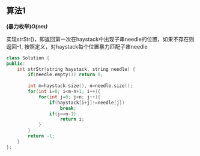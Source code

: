 ## 算法1

**(暴力枚举)*O(nm)***

实现strStr()，即返回第一次在haystack中出现子串needle的位置，如果不存在则返回-1, 按照定义，对haystack每个位置暴力匹配子串needle


```CPP
class Solution {
public:
    int strStr(string haystack, string needle) {
        if(needle.empty()) return 0;
        
        int m=haystack.size(), n=needle.size();
        for(int i=0; i<m-n+1; i++){
            for(int j=0; j<n; j++){
                if(haystack[i+j]!=needle[j])
                    break;
                if(j==n-1)
                    return i;
            }
        }
        return -1;
    }
};
```